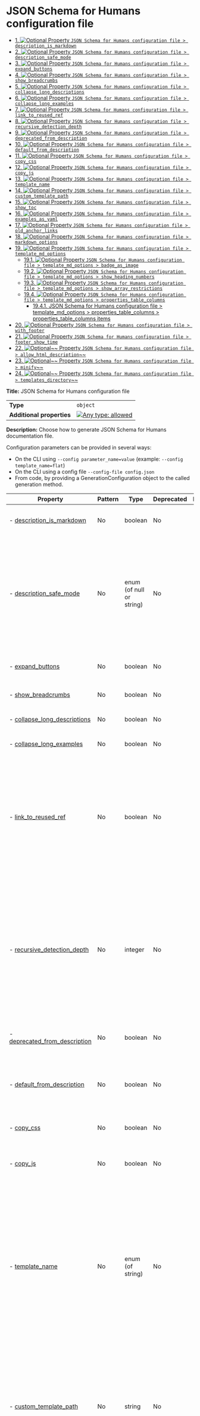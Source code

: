 # JSON Schema for Humans configuration file

- [1. ![Optional](https://img.shields.io/badge/Optional-yellow) Property `JSON Schema for Humans configuration file > description_is_markdown`](#description_is_markdown)
- [2. ![Optional](https://img.shields.io/badge/Optional-yellow) Property `JSON Schema for Humans configuration file > description_safe_mode`](#description_safe_mode)
- [3. ![Optional](https://img.shields.io/badge/Optional-yellow) Property `JSON Schema for Humans configuration file > expand_buttons`](#expand_buttons)
- [4. ![Optional](https://img.shields.io/badge/Optional-yellow) Property `JSON Schema for Humans configuration file > show_breadcrumbs`](#show_breadcrumbs)
- [5. ![Optional](https://img.shields.io/badge/Optional-yellow) Property `JSON Schema for Humans configuration file > collapse_long_descriptions`](#collapse_long_descriptions)
- [6. ![Optional](https://img.shields.io/badge/Optional-yellow) Property `JSON Schema for Humans configuration file > collapse_long_examples`](#collapse_long_examples)
- [7. ![Optional](https://img.shields.io/badge/Optional-yellow) Property `JSON Schema for Humans configuration file > link_to_reused_ref`](#link_to_reused_ref)
- [8. ![Optional](https://img.shields.io/badge/Optional-yellow) Property `JSON Schema for Humans configuration file > recursive_detection_depth`](#recursive_detection_depth)
- [9. ![Optional](https://img.shields.io/badge/Optional-yellow) Property `JSON Schema for Humans configuration file > deprecated_from_description`](#deprecated_from_description)
- [10. ![Optional](https://img.shields.io/badge/Optional-yellow) Property `JSON Schema for Humans configuration file > default_from_description`](#default_from_description)
- [11. ![Optional](https://img.shields.io/badge/Optional-yellow) Property `JSON Schema for Humans configuration file > copy_css`](#copy_css)
- [12. ![Optional](https://img.shields.io/badge/Optional-yellow) Property `JSON Schema for Humans configuration file > copy_js`](#copy_js)
- [13. ![Optional](https://img.shields.io/badge/Optional-yellow) Property `JSON Schema for Humans configuration file > template_name`](#template_name)
- [14. ![Optional](https://img.shields.io/badge/Optional-yellow) Property `JSON Schema for Humans configuration file > custom_template_path`](#custom_template_path)
- [15. ![Optional](https://img.shields.io/badge/Optional-yellow) Property `JSON Schema for Humans configuration file > show_toc`](#show_toc)
- [16. ![Optional](https://img.shields.io/badge/Optional-yellow) Property `JSON Schema for Humans configuration file > examples_as_yaml`](#examples_as_yaml)
- [17. ![Optional](https://img.shields.io/badge/Optional-yellow) Property `JSON Schema for Humans configuration file > old_anchor_links`](#old_anchor_links)
- [18. ![Optional](https://img.shields.io/badge/Optional-yellow) Property `JSON Schema for Humans configuration file > markdown_options`](#markdown_options)
- [19. ![Optional](https://img.shields.io/badge/Optional-yellow) Property `JSON Schema for Humans configuration file > template_md_options`](#template_md_options)
  - [19.1. ![Optional](https://img.shields.io/badge/Optional-yellow) Property `JSON Schema for Humans configuration file > template_md_options > badge_as_image`](#template_md_options_badge_as_image)
  - [19.2. ![Optional](https://img.shields.io/badge/Optional-yellow) Property `JSON Schema for Humans configuration file > template_md_options > show_heading_numbers`](#template_md_options_show_heading_numbers)
  - [19.3. ![Optional](https://img.shields.io/badge/Optional-yellow) Property `JSON Schema for Humans configuration file > template_md_options > show_array_restrictions`](#template_md_options_show_array_restrictions)
  - [19.4. ![Optional](https://img.shields.io/badge/Optional-yellow) Property `JSON Schema for Humans configuration file > template_md_options > properties_table_columns`](#template_md_options_properties_table_columns)
    - [19.4.1. JSON Schema for Humans configuration file > template_md_options > properties_table_columns > properties_table_columns items](#template_md_options_properties_table_columns_items)
- [20. ![Optional](https://img.shields.io/badge/Optional-yellow) Property `JSON Schema for Humans configuration file > with_footer`](#with_footer)
- [21. ![Optional](https://img.shields.io/badge/Optional-yellow) Property `JSON Schema for Humans configuration file > footer_show_time`](#footer_show_time)
- [22. ![Optional](https://img.shields.io/badge/Optional-yellow)~~ Property `JSON Schema for Humans configuration file > allow_html_description`~~](#allow_html_description)
- [23. ![Optional](https://img.shields.io/badge/Optional-yellow)~~ Property `JSON Schema for Humans configuration file > minify`~~](#minify)
- [24. ![Optional](https://img.shields.io/badge/Optional-yellow)~~ Property `JSON Schema for Humans configuration file > templates_directory`~~](#templates_directory)

**Title:** JSON Schema for Humans configuration file

|                           |                                                                                                                                   |
| ------------------------- | --------------------------------------------------------------------------------------------------------------------------------- |
| **Type**                  | `object`                                                                                                                          |
| **Additional properties** | [![Any type: allowed](https://img.shields.io/badge/Any%20type-allowed-green)](# "Additional Properties of any type are allowed.") |

**Description:** Choose how to generate JSON Schema for Humans documentation file.

Configuration parameters can be provided in several ways:

- On the CLI using `--config parameter_name=value` (example: `--config template_name=flat`)
- On the CLI using a config file `--config-file config.json`
- From code, by providing a GenerationConfiguration object to the called generation method.

| Property                                                       | Pattern | Type                     | Deprecated                                                 | Definition | Title/Description                                                                                                                                                                                                                                                                                                                                                                                                                                                                                                      |
| -------------------------------------------------------------- | ------- | ------------------------ | ---------------------------------------------------------- | ---------- | ---------------------------------------------------------------------------------------------------------------------------------------------------------------------------------------------------------------------------------------------------------------------------------------------------------------------------------------------------------------------------------------------------------------------------------------------------------------------------------------------------------------------- |
| - [description_is_markdown](#description_is_markdown )         | No      | boolean                  | No                                                         | -          | (HTML outputs only)<br />Whether to consider the description as Markdown and render it accordingly.                                                                                                                                                                                                                                                                                                                                                                                                                    |
| - [description_safe_mode](#description_safe_mode )             | No      | enum (of null or string) | No                                                         | -          | (HTML outputs only)<br />(Only used with \`description_is_markdown\`)<br />How are HTML tags in descriptions handled. Correspond to the \`safe_mode\` option of the markdown2 library.<br /><br />- "escape": Escape all HTML tags in descriptions<br />- "replace": Replace HTML tags with \`[HTML_REMOVED]\`<br />- null: Allow HTML in descriptions                                                                                                                                                                 |
| - [expand_buttons](#expand_buttons )                           | No      | boolean                  | No                                                         | -          | Add an \`Expand all\` and a \`Collapse all\` button at the top of the generated documentation.                                                                                                                                                                                                                                                                                                                                                                                                                         |
| - [show_breadcrumbs](#show_breadcrumbs )                       | No      | boolean                  | No                                                         | -          | For each property, show the relative place of that property in the schema.                                                                                                                                                                                                                                                                                                                                                                                                                                             |
| - [collapse_long_descriptions](#collapse_long_descriptions )   | No      | boolean                  | No                                                         | -          | If a description is considered big, show only the beginning and add a \`Read more\` button.                                                                                                                                                                                                                                                                                                                                                                                                                            |
| - [collapse_long_examples](#collapse_long_examples )           | No      | boolean                  | No                                                         | -          | If an example is considered big, collapse it, it can be displayed with a \`Show\` option.                                                                                                                                                                                                                                                                                                                                                                                                                              |
| - [link_to_reused_ref](#link_to_reused_ref )                   | No      | boolean                  | No                                                         | -          | If several \`$ref\` points to the same definition, only render the documentation for this definition the first time. All other occurrences are replaced by an anchor link to the first occurrence. The first occurrence is the one that is the least nested from the top of the schema and appears first in that nesting level.<br /><br />*Note*: If this option is off and the schema contains recursive definitions, the generation will crash!                                                                     |
| - [recursive_detection_depth](#recursive_detection_depth )     | No      | integer                  | No                                                         | -          | *Advanced option*<br />If \`link_to_reused_ref\` is false and a \`$ref\` in the schema refers to a parent of itself, we would get a \`RecursionError\` trying to render the documentation. To avoid this, each reference is checked for circular references.<br /><br />This option determines the number of times to recursively follow definitions looking for a circular reference.<br /><br />In other words, if a schema has a deeply nested element that refers to itself, this option may need to be increased. |
| - [deprecated_from_description](#deprecated_from_description ) | No      | boolean                  | No                                                         | -          | Mark a property as deprecated (with a big red badge) if the description contains the string \`[​Deprecated\`.                                                                                                                                                                                                                                                                                                                                                                                                          |
| - [default_from_description](#default_from_description )       | No      | boolean                  | No                                                         | -          | Extract the default value of a property from the description like this: \`\`[Default \`the_default_value\`]\`\`.<br /><br />The default value from the "default" attribute will be used in priority.                                                                                                                                                                                                                                                                                                                   |
| - [copy_css](#copy_css )                                       | No      | boolean                  | No                                                         | -          | Copy \`schema_doc.css\` to the same directory as \`RESULT_FILE\` after generation.                                                                                                                                                                                                                                                                                                                                                                                                                                     |
| - [copy_js](#copy_js )                                         | No      | boolean                  | No                                                         | -          | Copy \`schema_doc.min.js\` to the same directory as \`RESULT_FILE\` after generation.<br /><br />This file contains the logic for the anchor links.                                                                                                                                                                                                                                                                                                                                                                    |
| - [template_name](#template_name )                             | No      | enum (of string)         | No                                                         | -          | The name of the built-in template to use to render the documentation.<br /><br />\`js\` is the default and uses javascript for anchor links, collapsible sections and tabs.<br /><br />\`js_offline\` is identical to \`js\` except that all CSS, fonts and JavaScript are bundled for offline use.<br /><br />\`flat\` uses no javascript, but has no interactivity.<br /><br />\`md\` is the markdown template.<br /><br />\`md_nested\` is the markdown template with collapsible nested sections.                  |
| - [custom_template_path](#custom_template_path )               | No      | string                   | No                                                         | -          | Path to a custom Jinja2 template file.<br /><br />There can be multiple files to split the template, but this path should be the entry point.<br /><br />If no output file is specified, the extension of the template file will be used to determine the output documentation extension. i.e. if the template is in ./custom_template/content.html, the resulting documentation will have the html extension.                                                                                                         |
| - [show_toc](#show_toc )                                       | No      | boolean                  | No                                                         | -          | Whether to render table of contents.                                                                                                                                                                                                                                                                                                                                                                                                                                                                                   |
| - [examples_as_yaml](#examples_as_yaml )                       | No      | boolean                  | No                                                         | -          | Whether to display examples as YAML instead of JSON                                                                                                                                                                                                                                                                                                                                                                                                                                                                    |
| - [old_anchor_links](#old_anchor_links )                       | No      | boolean                  | No                                                         | -          | Generate HTML ids for anchor links without special characters (keep only letters, digits, \`_\`, and \`-\`).<br /><br />This is the old behaviour and is only needed for browsers that do not support HTML 5.                                                                                                                                                                                                                                                                                                          |
| - [markdown_options](#markdown_options )                       | No      | object                   | No                                                         | -          | (Only used with \`description_is_markdown\`)<br />[Markdown 2 options](https://github.com/trentm/python-markdown2/wiki/Extras) for the descriptions.                                                                                                                                                                                                                                                                                                                                                                   |
| - [template_md_options](#template_md_options )                 | No      | object                   | No                                                         | -          | specific options to md template                                                                                                                                                                                                                                                                                                                                                                                                                                                                                        |
| - [with_footer](#with_footer )                                 | No      | boolean                  | No                                                         | -          | Whether to show the footer linking to the library repo and with the generation datetime                                                                                                                                                                                                                                                                                                                                                                                                                                |
| - [footer_show_time](#footer_show_time )                       | No      | boolean                  | No                                                         | -          | Whether the footer should display the generation time                                                                                                                                                                                                                                                                                                                                                                                                                                                                  |
| - [allow_html_description](#allow_html_description )           | No      | boolean                  | ![Deprecated](https://img.shields.io/badge/Deprecated-red) | -          | [Deprecated]                                                                                                                                                                                                                                                                                                                                                                                                                                                                                                           |
| - [minify](#minify )                                           | No      | boolean                  | ![Deprecated](https://img.shields.io/badge/Deprecated-red) | -          | [Deprecated]                                                                                                                                                                                                                                                                                                                                                                                                                                                                                                           |
| - [templates_directory](#templates_directory )                 | No      | string                   | ![Deprecated](https://img.shields.io/badge/Deprecated-red) | -          | [Deprecated]                                                                                                                                                                                                                                                                                                                                                                                                                                                                                                           |

## <a name="description_is_markdown"></a>1. ![Optional](https://img.shields.io/badge/Optional-yellow) Property `JSON Schema for Humans configuration file > description_is_markdown`

|             |           |
| ----------- | --------- |
| **Type**    | `boolean` |
| **Default** | `true`    |

**Description:** (HTML outputs only)
Whether to consider the description as Markdown and render it accordingly.

## <a name="description_safe_mode"></a>2. ![Optional](https://img.shields.io/badge/Optional-yellow) Property `JSON Schema for Humans configuration file > description_safe_mode`

|             |                            |
| ----------- | -------------------------- |
| **Type**    | `enum (of null or string)` |
| **Default** | `"escape"`                 |

**Description:** (HTML outputs only)
(Only used with `description_is_markdown`)
How are HTML tags in descriptions handled. Correspond to the `safe_mode` option of the markdown2 library.

- "escape": Escape all HTML tags in descriptions
- "replace": Replace HTML tags with `[HTML_REMOVED]`
- null: Allow HTML in descriptions

Must be one of:
* null
* "escape"
* "replace"

## <a name="expand_buttons"></a>3. ![Optional](https://img.shields.io/badge/Optional-yellow) Property `JSON Schema for Humans configuration file > expand_buttons`

|             |           |
| ----------- | --------- |
| **Type**    | `boolean` |
| **Default** | `false`   |

**Description:** Add an `Expand all` and a `Collapse all` button at the top of the generated documentation.

## <a name="show_breadcrumbs"></a>4. ![Optional](https://img.shields.io/badge/Optional-yellow) Property `JSON Schema for Humans configuration file > show_breadcrumbs`

|             |           |
| ----------- | --------- |
| **Type**    | `boolean` |
| **Default** | `true`    |

**Description:** For each property, show the relative place of that property in the schema.

## <a name="collapse_long_descriptions"></a>5. ![Optional](https://img.shields.io/badge/Optional-yellow) Property `JSON Schema for Humans configuration file > collapse_long_descriptions`

|             |           |
| ----------- | --------- |
| **Type**    | `boolean` |
| **Default** | `true`    |

**Description:** If a description is considered big, show only the beginning and add a `Read more` button.

## <a name="collapse_long_examples"></a>6. ![Optional](https://img.shields.io/badge/Optional-yellow) Property `JSON Schema for Humans configuration file > collapse_long_examples`

|             |           |
| ----------- | --------- |
| **Type**    | `boolean` |
| **Default** | `true`    |

**Description:** If an example is considered big, collapse it, it can be displayed with a `Show` option.

## <a name="link_to_reused_ref"></a>7. ![Optional](https://img.shields.io/badge/Optional-yellow) Property `JSON Schema for Humans configuration file > link_to_reused_ref`

|             |           |
| ----------- | --------- |
| **Type**    | `boolean` |
| **Default** | `true`    |

**Description:** If several `$ref` points to the same definition, only render the documentation for this definition the first time. All other occurrences are replaced by an anchor link to the first occurrence. The first occurrence is the one that is the least nested from the top of the schema and appears first in that nesting level.

*Note*: If this option is off and the schema contains recursive definitions, the generation will crash!

## <a name="recursive_detection_depth"></a>8. ![Optional](https://img.shields.io/badge/Optional-yellow) Property `JSON Schema for Humans configuration file > recursive_detection_depth`

|             |           |
| ----------- | --------- |
| **Type**    | `integer` |
| **Default** | `25`      |

**Description:** *Advanced option*
If `link_to_reused_ref` is false and a `$ref` in the schema refers to a parent of itself, we would get a `RecursionError` trying to render the documentation. To avoid this, each reference is checked for circular references.

This option determines the number of times to recursively follow definitions looking for a circular reference.

In other words, if a schema has a deeply nested element that refers to itself, this option may need to be increased.

## <a name="deprecated_from_description"></a>9. ![Optional](https://img.shields.io/badge/Optional-yellow) Property `JSON Schema for Humans configuration file > deprecated_from_description`

|             |           |
| ----------- | --------- |
| **Type**    | `boolean` |
| **Default** | `false`   |

**Description:** Mark a property as deprecated (with a big red badge) if the description contains the string `[​Deprecated`.

## <a name="default_from_description"></a>10. ![Optional](https://img.shields.io/badge/Optional-yellow) Property `JSON Schema for Humans configuration file > default_from_description`

|             |           |
| ----------- | --------- |
| **Type**    | `boolean` |
| **Default** | `false`   |

**Description:** Extract the default value of a property from the description like this: ``[Default `the_default_value`]``.

The default value from the "default" attribute will be used in priority.

## <a name="copy_css"></a>11. ![Optional](https://img.shields.io/badge/Optional-yellow) Property `JSON Schema for Humans configuration file > copy_css`

|             |           |
| ----------- | --------- |
| **Type**    | `boolean` |
| **Default** | `true`    |

**Description:** Copy `schema_doc.css` to the same directory as `RESULT_FILE` after generation.

## <a name="copy_js"></a>12. ![Optional](https://img.shields.io/badge/Optional-yellow) Property `JSON Schema for Humans configuration file > copy_js`

|             |           |
| ----------- | --------- |
| **Type**    | `boolean` |
| **Default** | `true`    |

**Description:** Copy `schema_doc.min.js` to the same directory as `RESULT_FILE` after generation.

This file contains the logic for the anchor links.

## <a name="template_name"></a>13. ![Optional](https://img.shields.io/badge/Optional-yellow) Property `JSON Schema for Humans configuration file > template_name`

|             |                    |
| ----------- | ------------------ |
| **Type**    | `enum (of string)` |
| **Default** | `"js"`             |

**Description:** The name of the built-in template to use to render the documentation.

`js` is the default and uses javascript for anchor links, collapsible sections and tabs.

`js_offline` is identical to `js` except that all CSS, fonts and JavaScript are bundled for offline use.

`flat` uses no javascript, but has no interactivity.

`md` is the markdown template.

`md_nested` is the markdown template with collapsible nested sections.

Must be one of:
* "flat"
* "js"
* "js_offline"
* "md"
* "md_nested"

## <a name="custom_template_path"></a>14. ![Optional](https://img.shields.io/badge/Optional-yellow) Property `JSON Schema for Humans configuration file > custom_template_path`

|             |          |
| ----------- | -------- |
| **Type**    | `string` |
| **Default** | `null`   |

**Description:** Path to a custom Jinja2 template file.

There can be multiple files to split the template, but this path should be the entry point.

If no output file is specified, the extension of the template file will be used to determine the output documentation extension. i.e. if the template is in ./custom_template/content.html, the resulting documentation will have the html extension.

## <a name="show_toc"></a>15. ![Optional](https://img.shields.io/badge/Optional-yellow) Property `JSON Schema for Humans configuration file > show_toc`

|             |           |
| ----------- | --------- |
| **Type**    | `boolean` |
| **Default** | `true`    |

**Description:** Whether to render table of contents.

## <a name="examples_as_yaml"></a>16. ![Optional](https://img.shields.io/badge/Optional-yellow) Property `JSON Schema for Humans configuration file > examples_as_yaml`

|             |           |
| ----------- | --------- |
| **Type**    | `boolean` |
| **Default** | `false`   |

**Description:** Whether to display examples as YAML instead of JSON

## <a name="old_anchor_links"></a>17. ![Optional](https://img.shields.io/badge/Optional-yellow) Property `JSON Schema for Humans configuration file > old_anchor_links`

|             |           |
| ----------- | --------- |
| **Type**    | `boolean` |
| **Default** | `false`   |

**Description:** Generate HTML ids for anchor links without special characters (keep only letters, digits, `_`, and `-`).

This is the old behaviour and is only needed for browsers that do not support HTML 5.

## <a name="markdown_options"></a>18. ![Optional](https://img.shields.io/badge/Optional-yellow) Property `JSON Schema for Humans configuration file > markdown_options`

|                           |                                                                                                                                     |
| ------------------------- | ----------------------------------------------------------------------------------------------------------------------------------- |
| **Type**                  | `object`                                                                                                                            |
| **Additional properties** | [![Any type: allowed](https://img.shields.io/badge/Any%20type-allowed-green)](# "Additional Properties of any type are allowed.")   |
| **Default**               | `{"fenced-code-blocks": {"cssclass": "highlight jumbotron"}, "tables": null, "breaks": {"on_newline": true, "on_backslash": true}}` |

**Description:** (Only used with `description_is_markdown`)
[Markdown 2 options](https://github.com/trentm/python-markdown2/wiki/Extras) for the descriptions.

**Example:** 

```json
{
    "fenced-code-blocks": {
        "cssclass": "highlight jumbotron"
    },
    "tables": null,
    "break-on-newline": true,
    "cuddled-lists": true
}
```

## <a name="template_md_options"></a>19. ![Optional](https://img.shields.io/badge/Optional-yellow) Property `JSON Schema for Humans configuration file > template_md_options`

|                           |                                                                                                                                   |
| ------------------------- | --------------------------------------------------------------------------------------------------------------------------------- |
| **Type**                  | `object`                                                                                                                          |
| **Additional properties** | [![Any type: allowed](https://img.shields.io/badge/Any%20type-allowed-green)](# "Additional Properties of any type are allowed.") |

**Description:** specific options to md template

| Property                                                                     | Pattern | Type                      | Deprecated | Definition | Title/Description                                                                                                                                                          |
| ---------------------------------------------------------------------------- | ------- | ------------------------- | ---------- | ---------- | -------------------------------------------------------------------------------------------------------------------------------------------------------------------------- |
| - [badge_as_image](#template_md_options_badge_as_image )                     | No      | boolean                   | No         | -          | if true generate badges(eg: optional, required) using embedded image (https://img.shields.io).<br /><br /> if false, use text instead                                      |
| - [show_heading_numbers](#template_md_options_show_heading_numbers )         | No      | boolean                   | No         | -          | if true generate heading numbers to correspond to table of contents.<br /><br /> if false, do not generate heading numbers                                                 |
| - [show_array_restrictions](#template_md_options_show_array_restrictions )   | No      | boolean                   | No         | -          | if true generate array restrictions section.<br /><br /> if false, do not generate                                                                                         |
| - [properties_table_columns](#template_md_options_properties_table_columns ) | No      | array of enum (of string) | No         | -          | array of column names to display in the properties table.<br /><br /> if empty, the default is ['Property','Pattern','Type','Deprecated','Definition','Title/Description'] |

### <a name="template_md_options_badge_as_image"></a>19.1. ![Optional](https://img.shields.io/badge/Optional-yellow) Property `JSON Schema for Humans configuration file > template_md_options > badge_as_image`

|             |           |
| ----------- | --------- |
| **Type**    | `boolean` |
| **Default** | `false`   |

**Description:** if true generate badges(eg: optional, required) using embedded image (https://img.shields.io).

 if false, use text instead

### <a name="template_md_options_show_heading_numbers"></a>19.2. ![Optional](https://img.shields.io/badge/Optional-yellow) Property `JSON Schema for Humans configuration file > template_md_options > show_heading_numbers`

|             |           |
| ----------- | --------- |
| **Type**    | `boolean` |
| **Default** | `true`    |

**Description:** if true generate heading numbers to correspond to table of contents.

 if false, do not generate heading numbers

### <a name="template_md_options_show_array_restrictions"></a>19.3. ![Optional](https://img.shields.io/badge/Optional-yellow) Property `JSON Schema for Humans configuration file > template_md_options > show_array_restrictions`

|             |           |
| ----------- | --------- |
| **Type**    | `boolean` |
| **Default** | `true`    |

**Description:** if true generate array restrictions section.

 if false, do not generate

### <a name="template_md_options_properties_table_columns"></a>19.4. ![Optional](https://img.shields.io/badge/Optional-yellow) Property `JSON Schema for Humans configuration file > template_md_options > properties_table_columns`

|          |                             |
| -------- | --------------------------- |
| **Type** | `array of enum (of string)` |

**Description:** array of column names to display in the properties table.

 if empty, the default is ['Property','Pattern','Type','Deprecated','Definition','Title/Description']

|                      | Array restrictions |
| -------------------- | ------------------ |
| **Min items**        | N/A                |
| **Max items**        | N/A                |
| **Items unicity**    | False              |
| **Additional items** | False              |
| **Tuple validation** | See below          |

| Each item of this array must be                                                       | Description |
| ------------------------------------------------------------------------------------- | ----------- |
| [properties_table_columns items](#template_md_options_properties_table_columns_items) | -           |

#### <a name="template_md_options_properties_table_columns_items"></a>19.4.1. JSON Schema for Humans configuration file > template_md_options > properties_table_columns > properties_table_columns items

|          |                    |
| -------- | ------------------ |
| **Type** | `enum (of string)` |

Must be one of:
* "Property"
* "Pattern"
* "Type"
* "Deprecated"
* "Definition"
* "Title/Description"

## <a name="with_footer"></a>20. ![Optional](https://img.shields.io/badge/Optional-yellow) Property `JSON Schema for Humans configuration file > with_footer`

|             |           |
| ----------- | --------- |
| **Type**    | `boolean` |
| **Default** | `true`    |

**Description:** Whether to show the footer linking to the library repo and with the generation datetime

## <a name="footer_show_time"></a>21. ![Optional](https://img.shields.io/badge/Optional-yellow) Property `JSON Schema for Humans configuration file > footer_show_time`

|             |           |
| ----------- | --------- |
| **Type**    | `boolean` |
| **Default** | `true`    |

**Description:** Whether the footer should display the generation time

## <a name="allow_html_description"></a>22. ![Optional](https://img.shields.io/badge/Optional-yellow)~~ Property `JSON Schema for Humans configuration file > allow_html_description`~~

|                |                                                            |
| -------------- | ---------------------------------------------------------- |
| **Type**       | `boolean`                                                  |
| **Deprecated** | ![Deprecated](https://img.shields.io/badge/Deprecated-red) |
| **Default**    | `false`                                                    |

**Description:** [Deprecated]

## <a name="minify"></a>23. ![Optional](https://img.shields.io/badge/Optional-yellow)~~ Property `JSON Schema for Humans configuration file > minify`~~

|                |                                                            |
| -------------- | ---------------------------------------------------------- |
| **Type**       | `boolean`                                                  |
| **Deprecated** | ![Deprecated](https://img.shields.io/badge/Deprecated-red) |
| **Default**    | `true`                                                     |

**Description:** [Deprecated]

## <a name="templates_directory"></a>24. ![Optional](https://img.shields.io/badge/Optional-yellow)~~ Property `JSON Schema for Humans configuration file > templates_directory`~~

|                |                                                            |
| -------------- | ---------------------------------------------------------- |
| **Type**       | `string`                                                   |
| **Deprecated** | ![Deprecated](https://img.shields.io/badge/Deprecated-red) |

**Description:** [Deprecated]

----------------------------------------------------------------------------------------------------------------------------
Generated using [json-schema-for-humans](https://github.com/coveooss/json-schema-for-humans)
